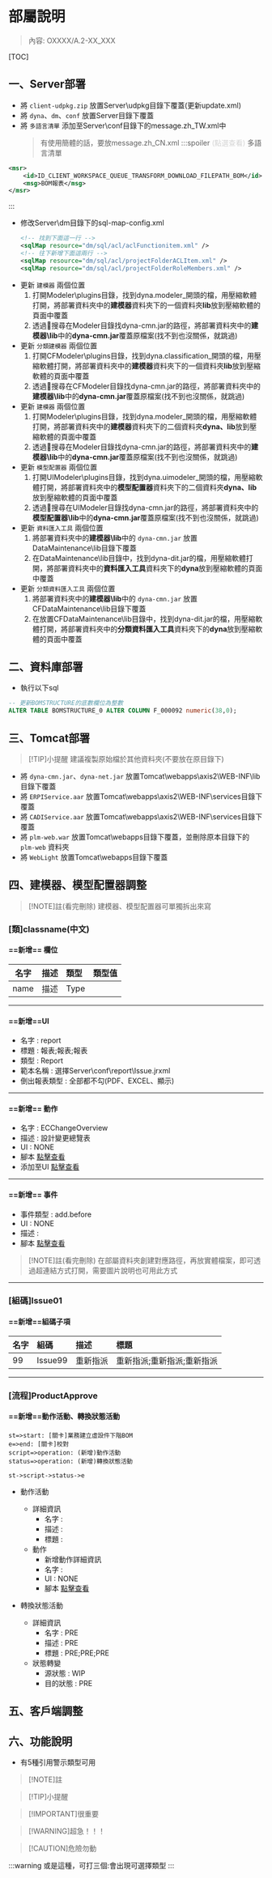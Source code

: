 # 部屬說明
> 內容:
> OXXXX/A.2-XX_XXX

[TOC]
## 一、Server部署
* 將 `client-udpkg.zip` 放置Server\udpkg目錄下覆蓋(更新update.xml)
* 將 `dyna`、`dm`、`conf` 放置Server目錄下覆蓋
* 將 `多語言清單` 添加至Server\conf目錄下的message.zh_TW.xml中
	> 有使用簡體的話，要放message.zh_CN.xml
:::spoiler <font color=lightgray>(點選查看)</font> 多語言清單
```xml
<msr>
	<id>ID_CLIENT_WORKSPACE_QUEUE_TRANSFORM_DOWNLOAD_FILEPATH_BOM</id>
	<msg>BOM報表</msg>
</msr>
```
:::
* 修改Server\dm目錄下的sql-map-config.xml
    ```xml
    <!-- 找到下面這一行 -->
    <sqlMap resource="dm/sql/acl/aclFunctionitem.xml" />
    <!-- 往下新增下面這兩行 -->
    <sqlMap resource="dm/sql/acl/projectFolderACLItem.xml" />
 	<sqlMap resource="dm/sql/acl/projectFolderRoleMembers.xml" />
    ```
* 更新 `建模器` 兩個位置
    1. 打開Modeler\plugins目錄，找到dyna.modeler_開頭的檔，用壓縮軟體打開，將部署資料夾中的**建模器**資料夾下的一個資料夾**lib**放到壓縮軟體的頁面中覆蓋
    2. 透過:mag_right:搜尋在Modeler目錄找dyna-cmn.jar的路徑，將部署資料夾中的**建模器\lib**中的**dyna-cmn.jar**覆蓋原檔案(找不到也沒關係，就跳過)
* 更新 `分類建模器` 兩個位置
    1. 打開CFModeler\plugins目錄，找到dyna.classification_開頭的檔，用壓縮軟體打開，將部署資料夾中的**建模器**資料夾下的一個資料夾**lib**放到壓縮軟體的頁面中覆蓋
    2. 透過:mag_right:搜尋在CFModeler目錄找dyna-cmn.jar的路徑，將部署資料夾中的**建模器\lib**中的**dyna-cmn.jar**覆蓋原檔案(找不到也沒關係，就跳過)
* 更新 `建模器` 兩個位置
    1. 打開Modeler\plugins目錄，找到dyna.modeler_開頭的檔，用壓縮軟體打開，將部署資料夾中的**建模器**資料夾下的二個資料夾**dyna、lib**放到壓縮軟體的頁面中覆蓋
    2. 透過:mag_right:搜尋在Modeler目錄找dyna-cmn.jar的路徑，將部署資料夾中的**建模器\lib**中的**dyna-cmn.jar**覆蓋原檔案(找不到也沒關係，就跳過)
* 更新 `模型配置器` 兩個位置
    1. 打開UIModeler\plugins目錄，找到dyna.uimodeler_開頭的檔，用壓縮軟體打開，將部署資料夾中的**模型配置器**資料夾下的二個資料夾**dyna、lib**放到壓縮軟體的頁面中覆蓋
    2. 透過:mag_right:搜尋在UIModeler目錄找dyna-cmn.jar的路徑，將部署資料夾中的**模型配置器\lib**中的**dyna-cmn.jar**覆蓋原檔案(找不到也沒關係，就跳過)
* 更新 `資料匯入工具` 兩個位置
    1. 將部署資料夾中的**建模器\lib**中的 `dyna-cmn.jar` 放置DataMaintenance\lib目錄下覆蓋
    2. 在DataMaintenance\lib目錄中，找到dyna-dit.jar的檔，用壓縮軟體打開，將部署資料夾中的**資料匯入工具**資料夾下的**dyna**放到壓縮軟體的頁面中覆蓋
* 更新 `分類資料匯入工具` 兩個位置
    1. 將部署資料夾中的**建模器\lib**中的 `dyna-cmn.jar` 放置CFDataMaintenance\lib目錄下覆蓋
    2. 在放置CFDataMaintenance\lib目錄中，找到dyna-dit.jar的檔，用壓縮軟體打開，將部署資料夾中的**分類資料匯入工具**資料夾下的**dyna**放到壓縮軟體的頁面中覆蓋

## 二、資料庫部署
* 執行以下sql
```sql
-- 更新BOMSTRUCTURE的底數欄位為整數
ALTER TABLE BOMSTRUCTURE_0 ALTER COLUMN F_000092 numeric(38,0);
```

## 三、Tomcat部署
> [!TIP]小提醒
> 建議複製原始檔於其他資料夾(不要放在原目錄下)
* 將 `dyna-cmn.jar`、`dyna-net.jar` 放置Tomcat\webapps\axis2\WEB-INF\lib目錄下覆蓋
* 將 `ERPIService.aar` 放置Tomcat\webapps\axis2\WEB-INF\services目錄下覆蓋
* 將 `CADIService.aar` 放置Tomcat\webapps\axis2\WEB-INF\services目錄下覆蓋
* 將 `plm-web.war` 放置Tomcat\webapps目錄下覆蓋，並刪除原本目錄下的 `plm-web` 資料夾
* 將 `WebLight` 放置Tomcat\webapps目錄下覆蓋

## 四、建模器、模型配置器調整
> [!NOTE]註(看完刪除)
> 建模器、模型配置器可單獨拆出來寫
### [類]classname(中文)
#### ==新增== 欄位 
| 名字 | 描述 | 類型 | 類型值 |
| ---- |:---- |:---- |:------ |
| name | 描述 | Type |        |
---
#### ==新增==UI
* 名字 : report
* 標題 : 報表;報表;報表
* 類型 : Report
* 範本名稱 : 選擇Server\conf\report\Issue.jrxml
* 倒出報表類型 : 全部都不勾(PDF、EXCEL、顯示)
---
#### ==新增== 動作
* 名字 : ECChangeOverview
* 描述 : 設計變更總覽表
* UI : NONE
* 腳本 <Font color=blue>[點擊查看](./html/script/ECN_new_ECChangeOverview_Action.js)</Font>
* 添加至UI <Font color=blue>[點擊查看](./html/img/img1.png)</Font>
---
#### ==新增== 事件
* 事件類型 : add.before
* UI : NONE
* 描述 : 
* 腳本 <Font color=blue>[點擊查看](./html/script/ItemManagement_add.before_Event.js)</Font>
> [!NOTE]註(看完刪除)
> 在部屬資料夾創建對應路徑，再放實體檔案，即可透過超連結方式打開，需要圖片說明也可用此方式
---
### [組碼]Issue01
#### ==新增==組碼子項
| 名字 | 組碼    | 描述     | 標題                       |
| ---- |:------- |:-------- |:-------------------------- |
| 99   | Issue99 | 重新指派 | 重新指派;重新指派;重新指派 |
---
### [流程]ProductApprove
#### ==新增==動作活動、轉換狀態活動
```flow
st=>start: [關卡]業務建立虛設件下階BOM
e=>end: [關卡]校對
script=>operation: (新增)動作活動
status=>operation: (新增)轉換狀態活動

st->script->status->e
```
* 動作活動
    * 詳細資訊
        * 名字 : 
        * 描述 : 
        * 標題 : 
    * 動作
        * 新增動作詳細資訊
        * 名字 : 
        * UI : NONE
        * 腳本 <Font color=blue>[點擊查看](./conf/script/TwoStepApprove_add.before_Event.js)</Font>

* 轉換狀態活動
    * 詳細資訊
        * 名字 : PRE
        * 描述 : PRE
        * 標題 : PRE;PRE;PRE
    * 狀態轉變
        * 源狀態 : WIP
        * 目的狀態 : PRE
## 五、客戶端調整
## 六、功能說明
* 有5種引用警示類型可用
> [!NOTE]註

> [!TIP]小提醒

> [!IMPORTANT]很重要

> [!WARNING]超急！！！

> [!CAUTION]危險勿動

:::warning
或是這種，可打三個:會出現可選擇類型
:::
